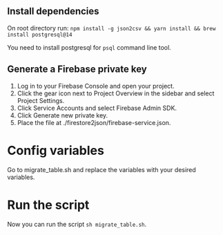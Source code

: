 ## Install dependencies

On root directory run:
```npm install -g json2csv && yarn install && brew install postgresql@14```

You need to install postgresql for `psql` command line tool.
## Generate a Firebase private key

1. Log in to your Firebase Console and open your project.
2. Click the gear icon next to Project Overview in the sidebar and select Project Settings.
3. Click Service Accounts and select Firebase Admin SDK.
4. Click Generate new private key.
5. Place the file at ./firestore2json/firebase-service.json.

# Config variables
Go to migrate_table.sh and replace the variables with your desired variables.

# Run the script
Now you can run the script `sh migrate_table.sh`.
